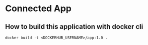 # Connected App

## How to build this application with docker cli 
```
docker build -t <DOCKERHUB_USERNAME>/app:1.0 .
```
